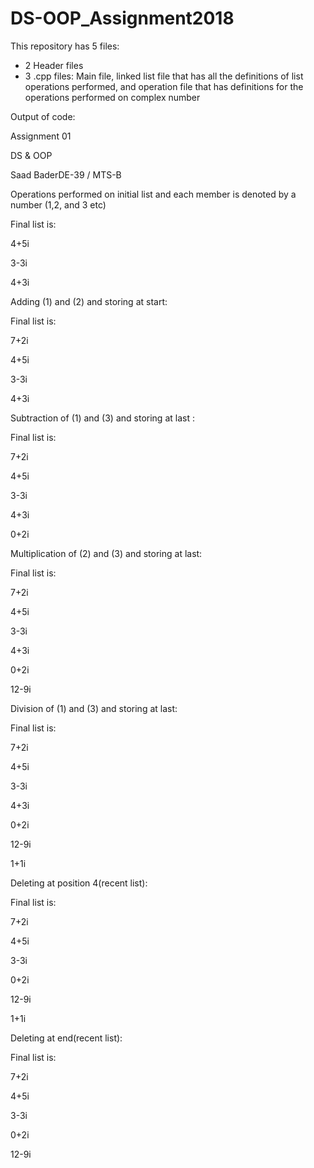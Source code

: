 # DS-OOP_Assignment2018
This repository has 5 files:
* 2 Header files
* 3 .cpp files:
   Main file,
   linked list file that has all the definitions of list operations performed,
   and operation file that has definitions for the operations performed on complex number

Output of code:

Assignment 01

DS & OOP

Saad BaderDE-39 / MTS-B

Operations performed on initial list and each member is denoted by a number (1,2, and 3 etc)

Final list is:

4+5i

3-3i

4+3i

Adding (1) and (2) and storing at start:

Final list is:

7+2i

4+5i

3-3i

4+3i

Subtraction of (1) and (3) and storing at last :

Final list is:

7+2i

4+5i

3-3i

4+3i

0+2i

Multiplication of (2) and (3) and storing at last:

Final list is:

7+2i

4+5i

3-3i

4+3i

0+2i

12-9i

Division of (1) and (3) and storing at last:

Final list is:

7+2i

4+5i

3-3i

4+3i

0+2i

12-9i

1+1i

Deleting at position 4(recent list):

Final list is:

7+2i

4+5i

3-3i

0+2i

12-9i

1+1i

Deleting at end(recent list):

Final list is:

7+2i

4+5i

3-3i

0+2i

12-9i
